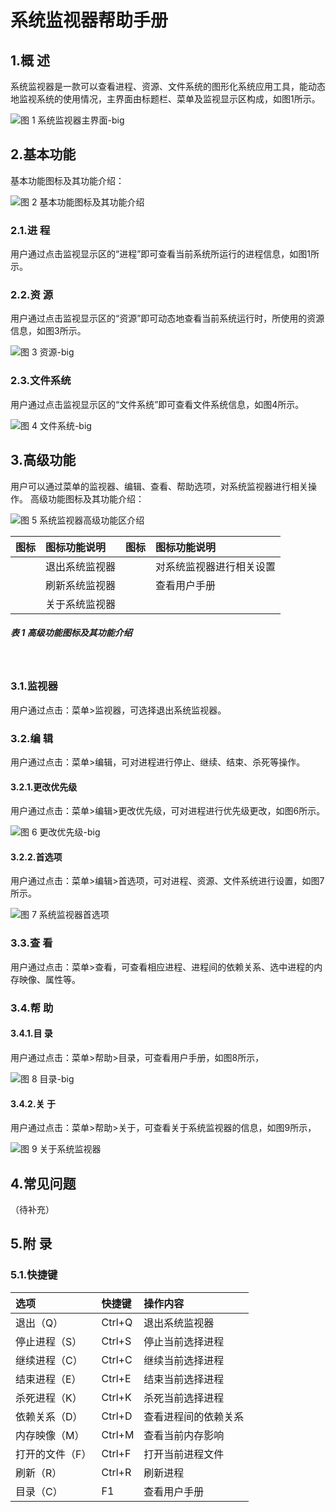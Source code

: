 # 系统监视器帮助手册

## 1.概 述
系统监视器是一款可以查看进程、资源、文件系统的图形化系统应用工具，能动态地监视系统的使用情况，主界面由标题栏、菜单及监视显示区构成，如图1所示。

![图 1 系统监视器主界面-big](image/1.png)
<br>

## 2.基本功能
基本功能图标及其功能介绍：

![图 2 基本功能图标及其功能介绍](image/2.png)
<br>

### 2.1.进 程
用户通过点击监视显示区的“进程”即可查看当前系统所运行的进程信息，如图1所示。
### 2.2.资 源
用户通过点击监视显示区的“资源”即可动态地查看当前系统运行时，所使用的资源信息，如图3所示。

![图 3 资源-big](image/3.png)
<br>

### 2.3.文件系统
用户通过点击监视显示区的“文件系统”即可查看文件系统信息，如图4所示。

![图 4 文件系统-big](image/4.png)
<br>

## 3.高级功能
用户可以通过菜单的监视器、编辑、查看、帮助选项，对系统监视器进行相关操作。
高级功能图标及其功能介绍：

![图 5 系统监视器高级功能区介绍](image/5.png)
<br>


|图标|	图标功能说明	|图标|	图标功能说明
| :------------ | :------------ | :------------ | :------------ |
||	退出系统监视器		||对系统监视器进行相关设置
||刷新系统监视器	||	查看用户手册
||关于系统监视器	||||
	

##### 表 1 高级功能图标及其功能介绍
<br>

### 3.1.监视器
用户通过点击：菜单>监视器，可选择退出系统监视器。
### 3.2.编 辑
用户通过点击：菜单>编辑，可对进程进行停止、继续、结束、杀死等操作。
#### 3.2.1.更改优先级
用户通过点击：菜单>编辑>更改优先级，可对进程进行优先级更改，如图6所示。

![图 6 更改优先级-big](image/6.png)
<br>

#### 3.2.2.首选项
用户通过点击：菜单>编辑>首选项，可对进程、资源、文件系统进行设置，如图7所示。

![图 7 系统监视器首选项](image/7.png)
<br>

### 3.3.查 看
用户通过点击：菜单>查看，可查看相应进程、进程间的依赖关系、选中进程的内存映像、属性等。

### 3.4.帮 助
#### 3.4.1.目 录
用户通过点击：菜单>帮助>目录，可查看用户手册，如图8所示，

![图 8 目录-big](image/8.png)
<br>

#### 3.4.2.关 于
用户通过点击：菜单>帮助>关于，可查看关于系统监视器的信息，如图9所示，

![图 9 关于系统监视器](image/9.png)
<br>

## 4.常见问题
（待补充）
## 5.附 录
### 5.1.快捷键

|选项	|快捷键	|操作内容
| :------------ | :------------ | :------------ |
|退出（Q）	|Ctrl+Q|	退出系统监视器
|停止进程（S）|	Ctrl+S|	停止当前选择进程
|继续进程（C）|	Ctrl+C|	继续当前选择进程
|结束进程（E）|	Ctrl+E|	结束当前选择进程
|杀死进程（K）|	Ctrl+K|	杀死当前选择进程
|依赖关系（D）|	Ctrl+D|查看进程间的依赖关系
|内存映像（M）|	Ctrl+M	|查看当前内存影响
|打开的文件（F）|	Ctrl+F|	打开当前进程文件
|刷新（R）|	Ctrl+R|	刷新进程
|目录（C）|	F1	|查看用户手册

<br>
